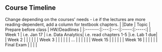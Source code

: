 ## Course Timeline
Change depending on the courses' needs - i.e if the lectures are more reading-dependent, add a column for textbook chapters. 
|  	      |Date | Topic | Prepare before class | HW/Deadlines | 
|:-------:|:---:|:---:|:-----:|:-----:|
| Week 1  | i.e. Jan 17  | i.e. Data Analytics| i.e. read chapters 1-5 |i.e. Lab 1 due| 	 
| Week 2  | | | |  | 
| Week 3  |	| | |  |
| ... |	 |  | |	  | 
| Week 15 | | |	| 	| 
| Week 16 | | | 	| |
| Final Exam | | | | 
